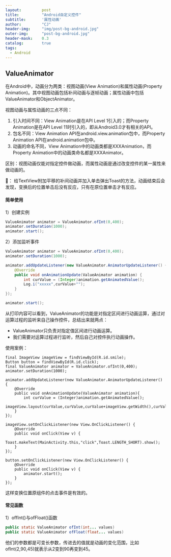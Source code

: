```yaml
---
layout: 		post
title: 			"Android自定义控件"
subtitle: 		'属性动画'
author: 		"CJ"
header-img: 	"img/post-bg-android.jpg"
outer-img:		"post-bg-android.jpg"
header-mask: 	0.3
catalog: 		true
tags:
  - Android
---
```

## ValueAnimator
在Android中，动画分为两类：视图动画(View Animation)和属性动画(Property Animation)。其中视图动画包括补间动画与逐帧动画；属性动画中包括ValueAnimator和ObjectAnimator。

视图动画与属性动画的三点不同：
1. 引入时间不同：View Animation是在API Level 1引入的；而Property Animation是在API Level 11时引入的，即从Android3.0才有相关的API。
2. 包名不同：View Animation API在android.view.animation包中，而Property Animation API在android.animation包中。
3. 动画的命名不同，View Animation中的动画类都是XXXAnimation，而Property Animation中的动画类命名都是XXXAnimator。

区别：视图动画仅能对指定控件做动画，而属性动画是通过改变控件的某一属性来做动画的。

🌰：
给TextView附加平移的补间动画并加入单击弹出Toast的方法，动画结束后会发现，变换后的位置单击后没有反应，只有在原位置单击才有反应。

#### 简单使用
1）创建实例
```java
ValueAnimator animator = ValueAnimator.ofInt(0,400);
animator.setDuration(1000);
animator.start();
```

2）添加监听事件
```java
ValueAnimator animator = ValueAnimator.ofInt(0,400);
animator.setDuration(1000);

animator.addUpdateListener(new ValueAnimator.AnimatorUpdateListener() {
	@Override
	public void onAnimationUpdate(ValueAnimator animation) {
    	int curValue = (Integer)animation.getAnimatedValue();
        Log.i("xxxxx",curValue+"");
	}
});

animator.start();
```

从打印内容可以看到，ValueAnimator的功能是对指定区间进行动画运算，通过对运算过程的监听来自己操作控件，总结出来就两点：
- ValueAnimator只负责对指定值区间进行动画运算。
- 我们需要对运算过程进行监听，然后自己对控件执行动画操作。

使用案例：

```
final ImageView imageView = findViewById(R.id.smile);
Button button = findViewById(R.id.click);
final ValueAnimator animator = ValueAnimator.ofInt(0,400);
animator.setDuration(1000);

animator.addUpdateListener(new ValueAnimator.AnimatorUpdateListener() {
	@Override
	public void onAnimationUpdate(ValueAnimator animation){
		int curValue = (Integer)animation.getAnimatedValue();
		imageView.layout(curValue,curValue,curValue+imageView.getWidth(),curValue+imageView.getHeight());
	}
});

imageView.setOnClickListener(new View.OnClickListener() {
	@Override
	public void onClick(View v) {
		Toast.makeText(MainActivity.this,"click",Toast.LENGTH_SHORT).show();
	}
});

button.setOnClickListener(new View.OnClickListener() {
	@Override
	public void onClick(View v) {
		animator.start();
	}
});
```

这样变换位置原组件的点击事件是有效的。

#### 常见函数
1）offInt()与ofFloat()函数
```java
public static ValueAnimator ofInt(int... values)
public static ValueAnimator ofFloat(float... values)
```
他们的参数都是可变长参数，传进去的值就是动画的变化范围，比如ofInt(2,90,45)就表示从2变到90再变到45。

